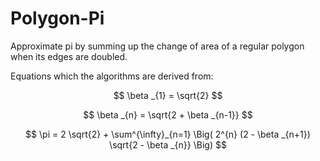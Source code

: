 # Polygon-Pi
Approximate pi by summing up the change of area of a regular polygon when its edges are doubled.

Equations which the algorithms are derived from:

$$ \beta _{1} = \sqrt{2} $$

$$ \beta _{n} = \sqrt{2 + \beta _{n-1}} $$

$$ \pi = 2 \sqrt{2} + \sum^{\infty}_{n=1} \Big( 2^{n} (2 - \beta _{n+1}) \sqrt{2 - \beta _{n}} \Big) $$
